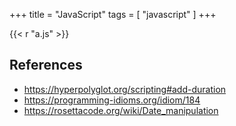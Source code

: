 +++
title = "JavaScript"
tags = [ "javascript" ]
+++

{{< r "a.js" >}}

## References

- <https://hyperpolyglot.org/scripting#add-duration>
- <https://programming-idioms.org/idiom/184>
- <https://rosettacode.org/wiki/Date_manipulation>
